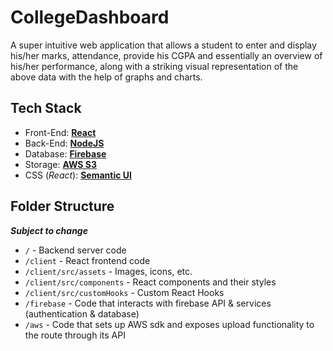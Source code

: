 # CollegeDashboard

A super intuitive web application that allows a student to enter and display his/her marks, attendance, provide his CGPA and essentially an overview of his/her performance, along with a striking visual representation of the above data with the help of graphs and charts. 

## Tech Stack

- Front-End: [**React**](https://reactjs.org/)
- Back-End: [**NodeJS**](https://nodejs.org/en/)
- Database: [**Firebase**](https://firebase.google.com/)
- Storage: [**AWS S3**](https://aws.amazon.com/s3/)
- CSS (_React_): [**Semantic UI**](https://react.semantic-ui.com)

## Folder Structure

_**Subject to change**_

 - `/` - Backend server code
 - `/client` - React frontend code
 - `/client/src/assets` - Images, icons, etc.
 - `/client/src/components` - React components and their styles
 - `/client/src/customHooks` - Custom React Hooks
 - `/firebase` - Code that interacts with firebase API & services (authentication & database)
 - `/aws` - Code that sets up AWS sdk and exposes upload functionality to the route through its API
